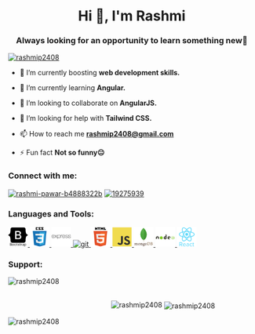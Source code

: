 <h1 align="center">Hi 👋, I'm Rashmi</h1>
<h3 align="center">Always looking for an opportunity to learn something new🎯</h3>

<p align="left"> <a href="https://github.com/ryo-ma/github-profile-trophy"><img src="https://github-profile-trophy.vercel.app/?username=rashmip2408" alt="rashmip2408" /></a> </p>

- 🔭 I’m currently boosting **web development skills.**

- 🌱 I’m currently learning **Angular.**

- 👯 I’m looking to collaborate on **AngularJS.**

- 🤝 I’m looking for help with **Tailwind CSS.**

- 📫 How to reach me **rashmip2408@gmail.com**

- ⚡ Fun fact **Not so funny😐**

<h3 align="left">Connect with me:</h3>
<p align="left">
<a href="https://linkedin.com/in/rashmi-pawar-b4888322b" target="blank"><img align="center" src="https://raw.githubusercontent.com/rahuldkjain/github-profile-readme-generator/master/src/images/icons/Social/linked-in-alt.svg" alt="rashmi-pawar-b4888322b" height="30" width="40" /></a>
<a href="https://stackoverflow.com/users/19275939" target="blank"><img align="center" src="https://raw.githubusercontent.com/rahuldkjain/github-profile-readme-generator/master/src/images/icons/Social/stack-overflow.svg" alt="19275939" height="30" width="40" /></a>
</p>

<h3 align="left">Languages and Tools:</h3>
<p align="left"> <a href="https://getbootstrap.com" target="_blank" rel="noreferrer"> <img src="https://raw.githubusercontent.com/devicons/devicon/master/icons/bootstrap/bootstrap-plain-wordmark.svg" alt="bootstrap" width="40" height="40"/> </a> <a href="https://www.w3schools.com/css/" target="_blank" rel="noreferrer"> <img src="https://raw.githubusercontent.com/devicons/devicon/master/icons/css3/css3-original-wordmark.svg" alt="css3" width="40" height="40"/> </a> <a href="https://expressjs.com" target="_blank" rel="noreferrer"> <img src="https://raw.githubusercontent.com/devicons/devicon/master/icons/express/express-original-wordmark.svg" alt="express" width="40" height="40"/> </a> <a href="https://git-scm.com/" target="_blank" rel="noreferrer"> <img src="https://www.vectorlogo.zone/logos/git-scm/git-scm-icon.svg" alt="git" width="40" height="40"/> </a> <a href="https://www.w3.org/html/" target="_blank" rel="noreferrer"> <img src="https://raw.githubusercontent.com/devicons/devicon/master/icons/html5/html5-original-wordmark.svg" alt="html5" width="40" height="40"/> </a> <a href="https://developer.mozilla.org/en-US/docs/Web/JavaScript" target="_blank" rel="noreferrer"> <img src="https://raw.githubusercontent.com/devicons/devicon/master/icons/javascript/javascript-original.svg" alt="javascript" width="40" height="40"/> </a> <a href="https://www.mongodb.com/" target="_blank" rel="noreferrer"> <img src="https://raw.githubusercontent.com/devicons/devicon/master/icons/mongodb/mongodb-original-wordmark.svg" alt="mongodb" width="40" height="40"/> </a> <a href="https://nodejs.org" target="_blank" rel="noreferrer"> <img src="https://raw.githubusercontent.com/devicons/devicon/master/icons/nodejs/nodejs-original-wordmark.svg" alt="nodejs" width="40" height="40"/> </a> <a href="https://reactjs.org/" target="_blank" rel="noreferrer"> <img src="https://raw.githubusercontent.com/devicons/devicon/master/icons/react/react-original-wordmark.svg" alt="react" width="40" height="40"/> </a> </p>

<h3 align="left">Support:</h3>
<p><a href="https://www.buymeacoffee.com/rashmip2408"> <img align="left" src="https://cdn.buymeacoffee.com/buttons/v2/default-yellow.png" height="50" width="210" alt="rashmip2408" /></a></p><br><br>

<p><img align="left" src="https://github-readme-stats.vercel.app/api/top-langs?username=rashmip2408&show_icons=true&locale=en&layout=compact" alt="rashmip2408" /></p>

<p>&nbsp;<img align="center" src="https://github-readme-stats.vercel.app/api?username=rashmip2408&show_icons=true&locale=en" alt="rashmip2408" /></p>

<p><img align="center" src="https://github-readme-streak-stats.herokuapp.com/?user=rashmip2408&" alt="rashmip2408" /></p>
